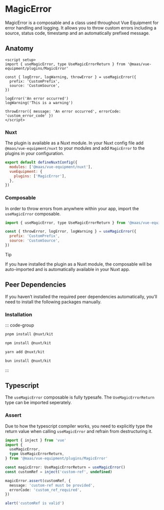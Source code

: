 # MagicError

MagicError is a composable and a class used throughout Vue Equipment for error handling and logging. It allows you to throw custom errors including a source, status code, timestamp and an automatically prefixed message.

<!--@include: @/apps/docs/src/content/snippets/overview.md-->

## Anatomy

```vue
<script setup>
import { useMagicError, type UseMagicErrorReturn } from '@maas/vue-equipment/plugins/MagicError'

const { logError, logWarning, throwError } = useMagicError({
  prefix: 'CustomPrefix',
  source: 'CustomSource',
})

logError('An error occurred')
logWarning('This is a warning')

throwError({ message: 'An error occurred', errorCode: 'custom_error_code' })
</script>
```

<!--@include: @/apps/docs/src/content/snippets/installation.md-->

### Nuxt

The plugin is available as a Nuxt module. In your Nuxt config file add `@maas/vue-equipment/nuxt` to your modules and add `MagicError` to the plugins in your configuration.

```js
export default defineNuxtConfig({
  modules: ['@maas/vue-equipment/nuxt'],
  vueEquipment: {
    plugins: ['MagicError'],
  },
})
```

### Composable

In order to throw errors from anywhere within your app, import the `useMagicError` composable.

```js
import { useMagicError, type UseMagicErrorReturn } from '@maas/vue-equipment/plugins/MagicError'

const { throwError, logError, logWarning } = useMagicError({
  prefix: 'CustomPrefix',
  source: 'CustomSource',
})
```

> [!TIP]
> If you have installed the plugin as a Nuxt module, the composable will be auto-imported and is automatically available in your Nuxt app.

## Peer Dependencies

If you haven’t installed the required peer dependencies automatically, you’ll need to install the following packages manually.

<ProseTable
  :columns="[
    { label: 'Package'},
  ]"
  :rows="[
    {
      items: [
        {
          label: '[@nuxt/kit](https://www.npmjs.com/package/@nuxt/kit)'
        }
      ]
    },
  ]"
/>

### Installation

::: code-group

```sh [pnpm]
pnpm install @nuxt/kit
```

```sh [npm]
npm install @nuxt/kit
```

```sh [yarn]
yarn add @nuxt/kit
```

```sh [bun]
bun install @nuxt/kit
```

:::

## Typescript

The `useMagicError` composable is fully typesafe. The `UseMagicErrorReturn` type can be imported seperately.

### Assert

Due to how the typescript compiler works, you need to explicitly type the return value when calling `useMagicError` and refrain from destructuring it.

```ts
import { inject } from 'vue'
import {
  useMagicError,
  type UseMagicErrorReturn,
} from '@maas/vue-equipment/plugins/MagicError'

const magicError: UseMagicErrorReturn = useMagicError()
const customRef = inject('custom-ref', undefined)

magicError.assert(customRef, {
  message: 'custom-ref must be provided',
  errorCode: 'custom_ref_required',
})

alert('customRef is valid')
```
